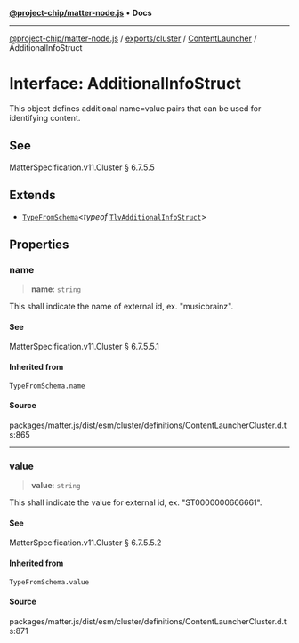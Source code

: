 [**@project-chip/matter-node.js**](../../../../../README.md) • **Docs**

***

[@project-chip/matter-node.js](../../../../../modules.md) / [exports/cluster](../../../README.md) / [ContentLauncher](../README.md) / AdditionalInfoStruct

# Interface: AdditionalInfoStruct

This object defines additional name=value pairs that can be used for identifying content.

## See

MatterSpecification.v11.Cluster § 6.7.5.5

## Extends

- [`TypeFromSchema`](../../../../tlv/README.md#typefromschemas)\<*typeof* [`TlvAdditionalInfoStruct`](../README.md#tlvadditionalinfostruct)\>

## Properties

### name

> **name**: `string`

This shall indicate the name of external id, ex. "musicbrainz".

#### See

MatterSpecification.v11.Cluster § 6.7.5.5.1

#### Inherited from

`TypeFromSchema.name`

#### Source

packages/matter.js/dist/esm/cluster/definitions/ContentLauncherCluster.d.ts:865

***

### value

> **value**: `string`

This shall indicate the value for external id, ex. "ST0000000666661".

#### See

MatterSpecification.v11.Cluster § 6.7.5.5.2

#### Inherited from

`TypeFromSchema.value`

#### Source

packages/matter.js/dist/esm/cluster/definitions/ContentLauncherCluster.d.ts:871
